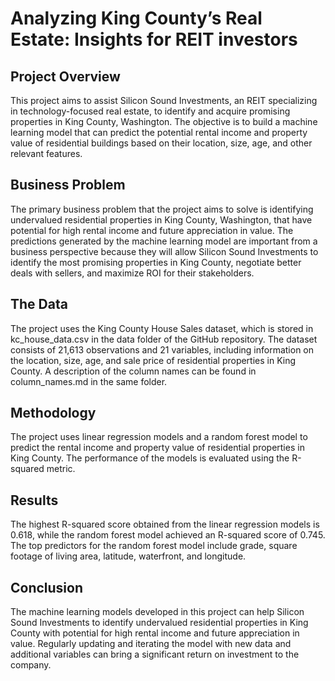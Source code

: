 # Analyzing King County’s Real Estate: Insights for REIT investors
## Project Overview
This project aims to assist Silicon Sound Investments, an REIT specializing in technology-focused real estate, to identify and acquire promising properties in King County, Washington. The objective is to build a machine learning model that can predict the potential rental income and property value of residential buildings based on their location, size, age, and other relevant features.

## Business Problem
The primary business problem that the project aims to solve is identifying undervalued residential properties in King County, Washington, that have potential for high rental income and future appreciation in value. The predictions generated by the machine learning model are important from a business perspective because they will allow Silicon Sound Investments to identify the most promising properties in King County, negotiate better deals with sellers, and maximize ROI for their stakeholders.

## The Data
The project uses the King County House Sales dataset, which is stored in kc_house_data.csv in the data folder of the GitHub repository. The dataset consists of 21,613 observations and 21 variables, including information on the location, size, age, and sale price of residential properties in King County. A description of the column names can be found in column_names.md in the same folder.

## Methodology
The project uses linear regression models and a random forest model to predict the rental income and property value of residential properties in King County. The performance of the models is evaluated using the R-squared metric.

## Results
The highest R-squared score obtained from the linear regression models is 0.618, while the random forest model achieved an R-squared score of 0.745. The top predictors for the random forest model include grade, square footage of living area, latitude, waterfront, and longitude.

## Conclusion
The machine learning models developed in this project can help Silicon Sound Investments to identify undervalued residential properties in King County with potential for high rental income and future appreciation in value. Regularly updating and iterating the model with new data and additional variables can bring a significant return on investment to the company.
